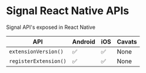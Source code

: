 # Signal React Native APIs

Signal API's exposed in React Native

| API                   | Android | iOS  | Cavats |
| --------------------- | ------- | ---- | ------ |
| `extensionVersion()`  | ✅       | ✅    | None   |
| `registerExtension()` | ✅       | ✅    | None   |

